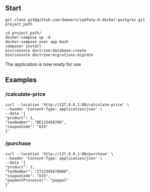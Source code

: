 ## Start
```
git clone git@github.com:dameerv/symfony-6-docker-postgres.git project_path
```
```
cd project_path/ 
docker-compose up -d
docker-compose exec app bash
composer install
bin/console doctrine:database:create
bin/console doctrine:migrations:migrate
```
The application is now ready for use

## Examples
### /calculate-price

```
curl --location 'http://127.0.0.1:80/calculate-price' \
--header 'Content-Type: application/json' \
--data '{
"product": 1,
"taxNumber": "DE123456789",
"couponCode": "D15"
}'
```

### /purchase
```
curl --location 'http://127.0.0.1:80/purchase' \
--header 'Content-Type: application/json' \
--data '{
"product": 2,
"taxNumber": "IT12345678900",
"couponCode": "D15",    
"paymentProcessor": "paypal"
}'
```

